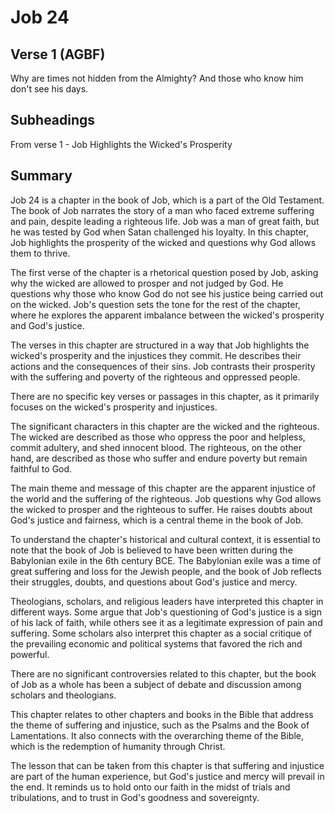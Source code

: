 # Job 24

## Verse 1 (AGBF)

Why are times not hidden from the Almighty? And those who know him don't see his days.

## Subheadings

From verse 1 - Job Highlights the Wicked's Prosperity

## Summary

Job 24 is a chapter in the book of Job, which is a part of the Old Testament. The book of Job narrates the story of a man who faced extreme suffering and pain, despite leading a righteous life. Job was a man of great faith, but he was tested by God when Satan challenged his loyalty. In this chapter, Job highlights the prosperity of the wicked and questions why God allows them to thrive.

The first verse of the chapter is a rhetorical question posed by Job, asking why the wicked are allowed to prosper and not judged by God. He questions why those who know God do not see his justice being carried out on the wicked. Job's question sets the tone for the rest of the chapter, where he explores the apparent imbalance between the wicked's prosperity and God's justice.

The verses in this chapter are structured in a way that Job highlights the wicked's prosperity and the injustices they commit. He describes their actions and the consequences of their sins. Job contrasts their prosperity with the suffering and poverty of the righteous and oppressed people.

There are no specific key verses or passages in this chapter, as it primarily focuses on the wicked's prosperity and injustices.

The significant characters in this chapter are the wicked and the righteous. The wicked are described as those who oppress the poor and helpless, commit adultery, and shed innocent blood. The righteous, on the other hand, are described as those who suffer and endure poverty but remain faithful to God.

The main theme and message of this chapter are the apparent injustice of the world and the suffering of the righteous. Job questions why God allows the wicked to prosper and the righteous to suffer. He raises doubts about God's justice and fairness, which is a central theme in the book of Job.

To understand the chapter's historical and cultural context, it is essential to note that the book of Job is believed to have been written during the Babylonian exile in the 6th century BCE. The Babylonian exile was a time of great suffering and loss for the Jewish people, and the book of Job reflects their struggles, doubts, and questions about God's justice and mercy.

Theologians, scholars, and religious leaders have interpreted this chapter in different ways. Some argue that Job's questioning of God's justice is a sign of his lack of faith, while others see it as a legitimate expression of pain and suffering. Some scholars also interpret this chapter as a social critique of the prevailing economic and political systems that favored the rich and powerful.

There are no significant controversies related to this chapter, but the book of Job as a whole has been a subject of debate and discussion among scholars and theologians.

This chapter relates to other chapters and books in the Bible that address the theme of suffering and injustice, such as the Psalms and the Book of Lamentations. It also connects with the overarching theme of the Bible, which is the redemption of humanity through Christ.

The lesson that can be taken from this chapter is that suffering and injustice are part of the human experience, but God's justice and mercy will prevail in the end. It reminds us to hold onto our faith in the midst of trials and tribulations, and to trust in God's goodness and sovereignty.